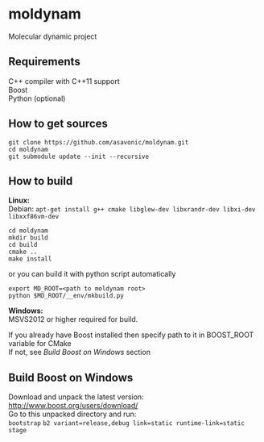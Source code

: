 moldynam
========

Molecular dynamic project

Requirements
--------
C++ compiler with C++11 support<br/>
Boost<br/>
Python (optional)

How to get sources
--------
`git clone https://github.com/asavonic/moldynam.git`<br/>
`cd moldynam`<br/>
`git submodule update --init --recursive`<br/>

How to build
--------

**Linux:**<br/>
Debian:
`apt-get install g++ cmake libglew-dev libxrandr-dev libxi-dev libxxf86vm-dev`


`cd moldynam`  
`mkdir build`  
`cd build`  
`cmake ..`  
`make install`  

or you can build it with python script automatically

`export MD_ROOT=<path to moldynam root>`  
`python $MD_ROOT/__env/mkbuild.py` 

**Windows:** <br />
MSVS2012 or higher required for build.

If you already have Boost installed then specify path to it in BOOST_ROOT variable for CMake<br/>
If not, see *Build Boost on Windows* section<br/>

Build Boost on Windows
--------
Download and unpack the latest version: http://www.boost.org/users/download/ <br/>
Go to this unpacked directory and run:<br/>
`bootstrap`
`b2 variant=release,debug link=static runtime-link=static stage`